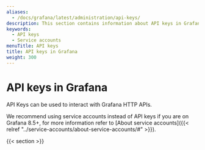 ```yaml
---
aliases:
  - /docs/grafana/latest/administration/api-keys/
description: This section contains information about API keys in Grafana
keywords:
  - API keys
  - Service accounts
menuTitle: API keys
title: API keys in Grafana
weight: 300
---
```


# API keys in Grafana

API Keys can be used to interact with Grafana HTTP APIs.

We recommend using service accounts instead of API keys if you are on Grafana 8.5+, for more information refer to [About service accounts]({{< relref "../service-accounts/about-service-accounts/#" >}}).

{{< section >}}
